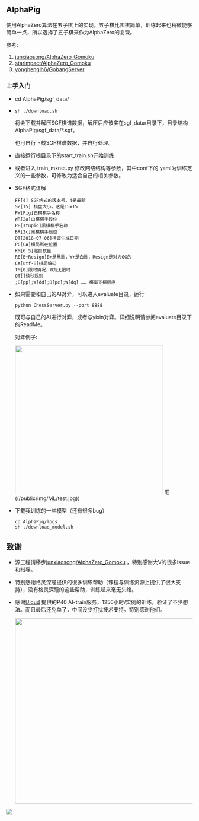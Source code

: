 ## AlphaPig
使用AlphaZero算法在五子棋上的实现。五子棋比围棋简单，训练起来也稍微能够简单一点，所以选择了五子棋来作为AlphaZero的复现。

参考:
1. [junxiaosong/AlphaZero_Gomoku](https://github.com/junxiaosong/AlphaZero_Gomoku)
2. [starimpact/AlphaZero_Gomoku](https://github.com/starimpact/AlphaZero_Gomoku)
3. [yonghenglh6/GobangServer](https://github.com/yonghenglh6/GobangServer)

### 上手入门
+ cd AlphaPig/sgf_data/

+ ```
  sh ./download.sh 
  ```

  将会下载并解压SGF棋谱数据，解压后应该实在sgf_data/目录下，目录结构AlphaPig/sgf_data/*.sgf。

  也可自行下载SGF棋谱数据，并自行处理。

+ 直接运行根目录下的start_train.sh开始训练

+ 或者进入 train_mxnet.py 修改网络结构等参数，其中conf下的.yaml为训练定义的一些参数，可修改为适合自己的相关参数。

+ SGF格式详解

  ```
  FF[4] SGF格式的版本号，4是最新
  SZ[15] 棋盘大小，这是15x15 
  PW[Pig]白棋棋手名称
  WR[2a]白棋棋手段位
  PB[stupid]黑棋棋手名称
  BR[2c]黑棋棋手段位
  DT[2018-07-06]棋谱生成日期
  PC[CA]棋局所在位置
  KM[6.5]贴目数量
  RE[B+Resign]B+是黑胜，W+是白胜，Resign是对方GG的
  CA[utf-8]棋局编码
  TM[0]限时情况，0为无限时
  OT[]读秒规则
  ;B[pp];W[dd];B[pc];W[dq] …… 棋谱下棋顺序
  ```

  

+ 如果需要和自己的AI对弈，可以进入evaluate目录，运行

  ```
  python ChessServer.py --port 8888
  ```

  既可与自己的AI进行对弈，或者与yixin对弈。详细说明请参阅evaluate目录下的ReadMe。

  对弈例子:

  <img src="https://raw.githubusercontent.com/anxingle/Exam/master/pic/alphaPig/test.jpg" height="400px" />
  ![]((/public/img/ML/test.jpg))

+ 下载我训练的一些模型（还有很多bug）

  ```
  cd AlphaPig/logs
  sh ./download_model.sh 
  ```

## 致谢

+ 源工程请移步[junxiaosong/AlphaZero_Gomoku](https://github.com/junxiaosong/AlphaZero_Gomoku) ，特别感谢大V的很多issue和指导。

+ 特别感谢格灵深瞳提供的很多训练帮助（课程与训练资源上提供了很大支持），没有格灵深瞳的这些帮助，训练起来毫无头绪。

+ 感谢[Uloud](https://www.ucloud.cn/) 提供的P40 AI-train服务，1256小时/实例的训练，验证了不少想法。而且最后还免单了，中间没少打扰技术支持。特别感谢他们。

  <img src="https://raw.githubusercontent.com/anxingle/Exam/master/pic/alphaPig/test2.jpg" width="500px">
 <img src="https://raw.githubusercontent.com/anxingle/anxingle.github.io/master/public/img/ML/test2.jpg">

